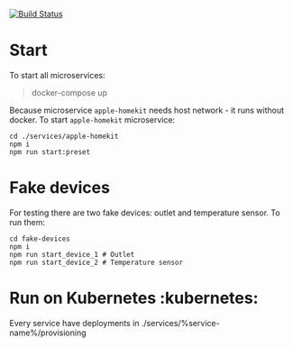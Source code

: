 [![Build Status](https://travis-ci.com/DmytryS/u-hub.svg?branch=master)](https://travis-ci.com/DmytryS/u-hub)

# Start

To start all microservices:

> docker-compose up

Because microservice `apple-homekit` needs host network - it runs without docker. To start `apple-homekit` microservice:

```
cd ./services/apple-homekit
npm i
npm run start:preset 
```

# Fake devices

For testing there are two fake devices: outlet and temperature sensor. To run them:
```
cd fake-devices
npm i
npm run start_device_1 # Outlet
npm run start_device_2 # Temperature sensor
```

# Run on Kubernetes :kubernetes:

Every service have deployments in ./services/%service-name%/provisioning
